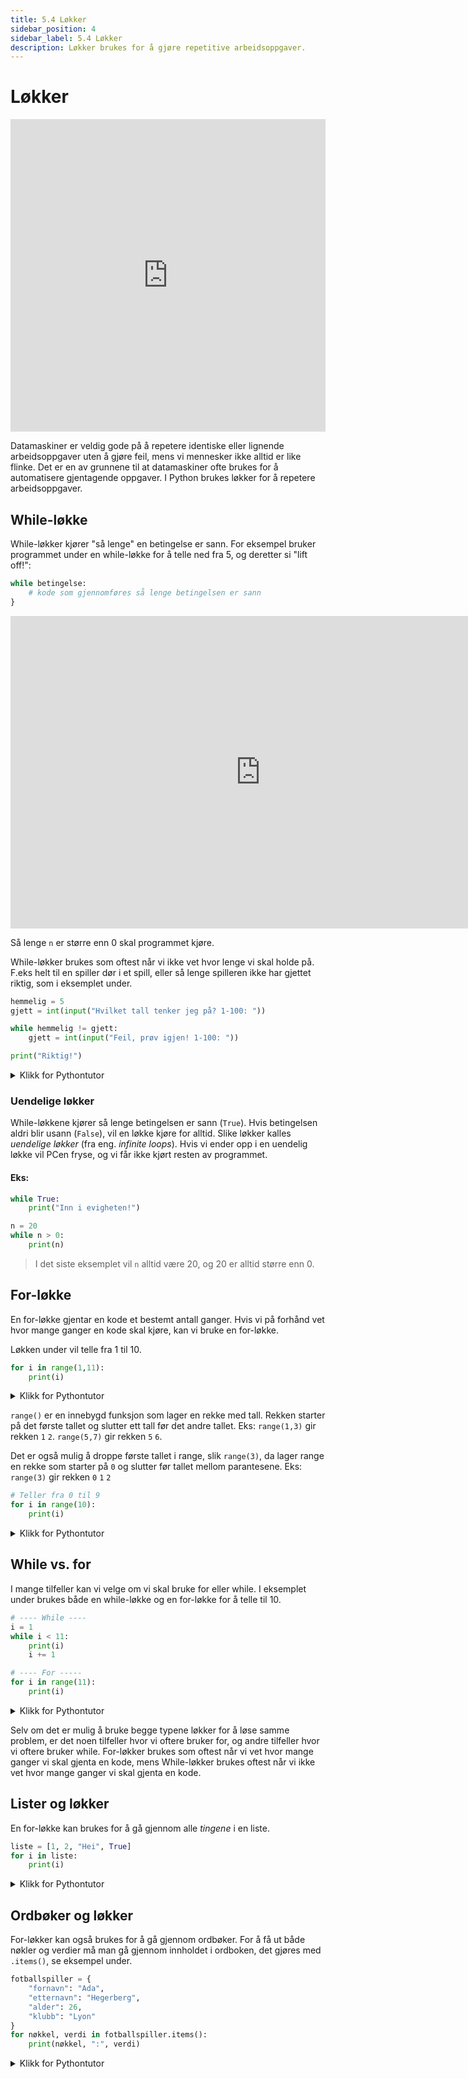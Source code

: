 ```yaml
---
title: 5.4 Løkker
sidebar_position: 4
sidebar_label: 5.4 Løkker
description: Løkker brukes for å gjøre repetitive arbeidsoppgaver.
---
```


# Løkker

<iframe width="100%" height="500" src="https://www.youtube.com/embed/mgooqyWMTxk?start=0&end=37" title="YouTube video player" frameborder="0" allow="accelerometer; autoplay; clipboard-write; encrypted-media; gyroscope; picture-in-picture" allowfullscreen></iframe>

Datamaskiner er veldig gode på å repetere identiske eller lignende arbeidsoppgaver uten å gjøre feil, mens vi mennesker ikke alltid er like flinke. 
Det er en av grunnene til at datamaskiner ofte brukes for å automatisere gjentagende oppgaver.
I Python brukes løkker for å repetere arbeidsoppgaver.

## While-løkke

While-løkker kjører "så lenge" en betingelse er sann.
For eksempel bruker programmet under en while-løkke for å telle ned fra 5, og deretter si "lift off!":

```python
while betingelse:
    # kode som gjennomføres så lenge betingelsen er sann
}
```

<iframe width="800" height="500" frameborder="0" src="https://pythontutor.com/iframe-embed.html#code=n%20%3D%205%0Awhile%20n%20%3E%200%3A%0A%20%20%20%20print%28n%29%0A%20%20%20%20n%20-%3D%201%0Aprint%28%22Lift%20off!%22%29&codeDivHeight=400&codeDivWidth=350&cumulative=false&curInstr=0&heapPrimitives=nevernest&origin=opt-frontend.js&py=3&rawInputLstJSON=%5B%5D&textReferences=false"> </iframe>


Så lenge `n` er større enn 0 skal programmet kjøre.

While-løkker brukes som oftest når vi ikke vet hvor lenge vi skal holde på.
F.eks helt til en spiller dør i et spill, eller så lenge spilleren ikke har gjettet riktig, som i eksemplet under.

```python
hemmelig = 5
gjett = int(input("Hvilket tall tenker jeg på? 1-100: "))

while hemmelig != gjett:
    gjett = int(input("Feil, prøv igjen! 1-100: "))

print("Riktig!")
```

<details>
<summary>Klikk for Pythontutor</summary>

<iframe width="800" height="500" frameborder="0" src="https://pythontutor.com/iframe-embed.html#code=hemmelig%20%3D%205%0Agjett%20%3D%20int%28input%28%22Hvilket%20tall%20tenker%20jeg%20p%C3%A5%3F%201-100%3A%20%22%29%29%0A%0Awhile%20hemmelig%20!%3D%20gjett%3A%0A%20%20%20%20gjett%20%3D%20int%28input%28%22Feil,%20pr%C3%B8v%20igjen!%201-100%3A%20%22%29%29%0A%0Aprint%28%22Riktig!%22%29&codeDivHeight=400&codeDivWidth=350&cumulative=false&curInstr=0&heapPrimitives=nevernest&origin=opt-frontend.js&py=3&rawInputLstJSON=%5B%5D&textReferences=false"> </iframe>

</details>

### Uendelige løkker

While-løkkene kjører så lenge betingelsen er sann (`True`). 
Hvis betingelsen aldri blir usann (`False`), vil en løkke kjøre for alltid. Slike løkker kalles *uendelige løkker* (fra eng. *infinite loops*).
Hvis vi ender opp i en uendelig løkke vil PCen fryse, og vi får ikke kjørt resten av programmet.

#### Eks:

```Python
while True:
    print("Inn i evigheten!")
```
```Python
n = 20
while n > 0:
    print(n)
```
> I det siste eksemplet vil `n` alltid være 20, og 20 er alltid større enn 0.

## For-løkke

En for-løkke gjentar en kode et bestemt antall ganger.
Hvis vi på forhånd vet hvor mange ganger en kode skal kjøre, kan vi bruke en for-løkke.

Løkken under vil telle fra 1 til 10.

```python
for i in range(1,11):
    print(i)
```

<details>
<summary>Klikk for Pythontutor</summary>

<iframe width="800" height="500" frameborder="0" src="https://pythontutor.com/iframe-embed.html#code=for%20i%20in%20range%281,11%29%3A%0A%20%20%20%20print%28i%29&codeDivHeight=400&codeDivWidth=350&cumulative=false&curInstr=0&heapPrimitives=nevernest&origin=opt-frontend.js&py=3&rawInputLstJSON=%5B%5D&textReferences=false"> </iframe>

</details>

`range()` er en innebygd funksjon som lager en rekke med tall. Rekken starter på det første tallet og slutter ett tall før det andre tallet. Eks: `range(1,3)` gir rekken `1` `2`. `range(5,7)` gir rekken `5` `6`.

Det er også mulig å droppe første tallet i range, slik `range(3)`, da lager range en rekke som starter på `0` og slutter før tallet mellom parantesene. Eks: `range(3)` gir rekken `0` `1` `2`

```Python
# Teller fra 0 til 9
for i in range(10):
    print(i)
```

<details>
<summary>Klikk for Pythontutor</summary>

<iframe width="800" height="500" frameborder="0" src="https://pythontutor.com/iframe-embed.html#code=%23%20Teller%20fra%200%20til%209%0Afor%20i%20in%20range%2810%29%3A%0A%20%20%20%20print%28i%29&codeDivHeight=400&codeDivWidth=350&cumulative=false&curInstr=0&heapPrimitives=nevernest&origin=opt-frontend.js&py=3&rawInputLstJSON=%5B%5D&textReferences=false"> </iframe>

</details>

## While vs. for

I mange tilfeller kan vi velge om vi skal bruke for eller while.
I eksemplet under brukes både en while-løkke og en for-løkke for å telle til 10.

```python
# ---- While ----
i = 1
while i < 11:
    print(i)
    i += 1

# ---- For -----
for i in range(11):
    print(i)
```

<details>
<summary>Klikk for Pythontutor</summary>

<iframe width="800" height="500" frameborder="0" src="https://pythontutor.com/iframe-embed.html#code=%23%20----%20While%20----%0Ai%20%3D%201%0Awhile%20i%20%3C%2011%3A%0A%20%20%20%20print%28i%29%0A%20%20%20%20i%20%2B%3D%201%0A%0A%23%20----%20For%20-----%0Afor%20i%20in%20range%2811%29%3A%0A%20%20%20%20print%28i%29&codeDivHeight=400&codeDivWidth=350&cumulative=false&curInstr=0&heapPrimitives=nevernest&origin=opt-frontend.js&py=3&rawInputLstJSON=%5B%5D&textReferences=false"> </iframe>

</details>

Selv om det er mulig å bruke begge typene løkker for å løse samme problem, er det noen tilfeller hvor vi oftere bruker for, og andre tilfeller hvor vi oftere bruker while. 
For-løkker brukes som oftest når vi vet hvor mange ganger vi skal gjenta en kode, mens While-løkker brukes oftest når vi ikke vet hvor mange ganger vi skal gjenta en kode.

## Lister og løkker

En for-løkke kan brukes for å gå gjennom alle *tingene* i en liste.

```python
liste = [1, 2, "Hei", True]
for i in liste:
    print(i)
```

<details>
<summary>Klikk for Pythontutor</summary>
    

<iframe width="800" height="500" frameborder="0" src="https://pythontutor.com/iframe-embed.html#code=liste%20%3D%20%5B1,%202,%20%22Hei%22,%20True%5D%0Afor%20i%20in%20liste%3A%0A%20%20%20%20print%28i%29&codeDivHeight=400&codeDivWidth=350&cumulative=false&curInstr=0&heapPrimitives=nevernest&origin=opt-frontend.js&py=3&rawInputLstJSON=%5B%5D&textReferences=false"> </iframe>


</details>

## Ordbøker og løkker

For-løkker kan også brukes for å gå gjennom ordbøker.
For å få ut både nøkler og verdier må man gå gjennom innholdet i ordboken, det gjøres med `.items()`, se eksempel under.

```python
fotballspiller = {
    "fornavn": "Ada",
    "etternavn": "Hegerberg",
    "alder": 26,
    "klubb": "Lyon"
}
for nøkkel, verdi in fotballspiller.items():
    print(nøkkel, ":", verdi)
```

<details>
<summary>Klikk for Pythontutor</summary>

<iframe width="800" height="500" frameborder="0" src="https://pythontutor.com/iframe-embed.html#code=fotballspiller%20%3D%20%7B%0A%20%20%20%20%22fornavn%22%3A%20%22Ada%22,%0A%20%20%20%20%22etternavn%22%3A%20%22Hegerberg%22,%0A%20%20%20%20%22alder%22%3A%2026,%0A%20%20%20%20%22klubb%22%3A%20%22Lyon%22%0A%7D%0Afor%20n%C3%B8kkel,%20verdi%20in%20fotballspiller.items%28%29%3A%0A%20%20%20%20print%28n%C3%B8kkel,%20%22%3A%22,%20verdi%29%0A&codeDivHeight=400&codeDivWidth=350&cumulative=false&curInstr=0&heapPrimitives=nevernest&origin=opt-frontend.js&py=3&rawInputLstJSON=%5B%5D&textReferences=false"> </iframe>

</details>
